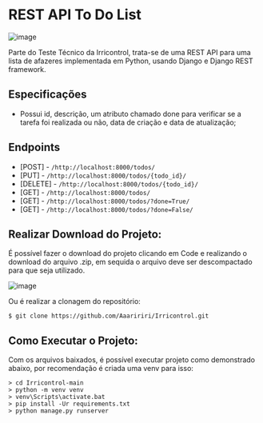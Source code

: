 # REST API To Do List
![image](https://user-images.githubusercontent.com/64850642/138717317-1ea48785-d968-4436-8625-f634d47c694a.png)


Parte do Teste Técnico da Irricontrol, trata-se de uma REST API para uma lista de afazeres implementada em Python, usando Django e Django REST framework.

## Especificações

* Possui id, descrição, um atributo chamado done para verificar se a tarefa foi realizada ou não, data de criação e data de atualização;

## Endpoints

* [POST] - `/http://localhost:8000/todos/`
* [PUT] - `/http://localhost:8000/todos/{todo_id}/`
* [DELETE] - `/http://localhost:8000/todos/{todo_id}/`
* [GET] - `/http://localhost:8000/todos/`
* [GET] - `/http://localhost:8000/todos/?done=True/`
* [GET] - `/http://localhost:8000/todos/?done=False/`

## Realizar Download do Projeto:
É possível fazer o download do projeto clicando em Code e realizando o download do arquivo .zip, em sequida o arquivo deve ser descompactado para que seja utilizado.

![image](https://user-images.githubusercontent.com/64850642/138732772-5ce6b349-4550-4ade-a526-f57ee61449f0.png)

Ou é realizar a clonagem do repositório:
    
    $ git clone https://github.com/Aaaririri/Irricontrol.git
    
## Como Executar o Projeto:
Com os arquivos baixados, é possível executar projeto como demonstrado abaixo, por recomendação é criada uma venv para isso:

    > cd Irricontrol-main
    > python -m venv venv
    > venv\Scripts\activate.bat
    > pip install -Ur requirements.txt
    > python manage.py runserver
 
